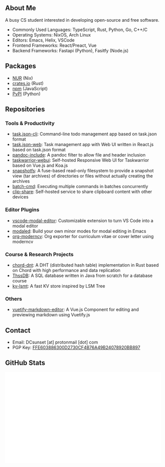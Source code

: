 ## About Me

A busy CS student interested in developing open-source and free software.

- Commonly Used Languages: TypeScript, Rust, Python, Go, C++/C
- Operating Systems: NixOS, Arch Linux
- Editors: Emacs, Helix, VSCode
- Frontend Frameworks: React/Preact, Vue
- Backend Frameworks: Fastapi (Python), Fasitfy (Node.js)

## Packages

- [NUR](https://nur.nix-community.org/repos/dcsunset/) (Nix)
- [crates.io](https://crates.io/users/DCsunset) (Rust)
- [npm](https://www.npmjs.com/~dcsunset) (JavaScript)
- [PyPI](https://pypi.org/user/DCsunset/) (Python)

## Repositories

### Tools & Productivity

- [task.json-cli](https://github.com/task-json/task.json-cli): Command-line todo management app based on task.json format 
- [task.json-web](https://github.com/task-json/task.json-web): Task management app with Web UI written in React.js based on task.json format
- [pandoc-include](https://github.com/DCsunset/pandoc-include): A pandoc filter to allow file and header inclusion
- [taskwarrior-webui](https://github.com/DCsunset/taskwarrior-webui): Self-hosted Responsive Web UI for Taskwarrior based on Vue.js and Koa.js
- [snapshotfs](https://github.com/DCsunset/snapshotfs): A fuse-based read-only filesystem to provide a snapshot view (tar archives) of directories or files without actually creating the archives
- [batch-cmd](https://github.com/DCsunset/batch-cmd): Executing multiple commands in batches concurrently
- [clip-share](https://github.com/DCsunset/clip-share): Self-hosted service to share clipboard content with other devices

### Editor Plugins

- [vscode-modal-editor](https://github.com/DCsunset/vscode-modal-editor): Customizable extension to turn VS Code into a modal editor
- [modaled](https://github.com/DCsunset/modaled): Build your own minor modes for modal editing in Emacs
- [org-moderncv](https://github.com/DCsunset/org-moderncv): Org exporter for curriculum vitae or cover letter using moderncv 

### Course & Research Projects

- [chord-dnt](https://github.com/DCsunset/chord-dht): A DHT (distributed hash table) implementation in Rust based on Chord with high performance and data replication
- [ThssDB](https://github.com/DCsunset/ThssDB): A SQL database written in Java from scratch for a database course
- [kv-lsmt](https://github.com/DCsunset/kv-lsmt): A fast KV store inspired by LSM Tree 

### Others

- [vuetify-markdown-editor](https://github.com/DCsunset/vuetify-markdown-editor): A Vue.js Component for editing and previewing markdown using Vuetify.js 

## Contact

* Email: DCsunset [at] protonmail [dot] com
* PGP Key: [FFE603886300D2730CF4B76A49B24078920BB897](https://keys.openpgp.org/vks/v1/by-fingerprint/FFE603886300D2730CF4B76A49B24078920BB897)

## GitHub Stats

![DCsunset's github stats](https://raw.githubusercontent.com/DCsunset/github-stats/master/generated/overview.svg#gh-dark-mode-only)
